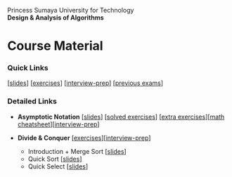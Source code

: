 Princess Sumaya University for Technology<br>
**Design & Analysis of Algorithms**


# Course Material

### Quick Links
[[slides](https://drive.google.com/drive/u/0/folders/15ezTID5fhYaOlR_0Zy5lP7jN4qcETCDi)] [[exercises](https://drive.google.com/drive/folders/1aEaUMbczLLp80JzB5EnFStJsJrTa_mxw)] [[interview-prep](interview-prep/)] [[previous exams](https://to-be-added-later.wait)]


### Detailed Links

* **Asymptotic Notation** [[slides](https://drive.google.com/file/d/1hDWfOJx5IiQE9ZQRc0RwGBJaU9I9bJva/view?usp=drive_link)] [[solved exercises](https://docs.google.com/document/d/1PiICvOyTGuuyXjHlTLHfdDstboefJ46jHFOkSYu7ORI)] [[extra exercises](https://drive.google.com/file/d/1fCnkcCc25tJga370pk3T5NDwf3zohkt3/view?usp=drive_link)][[math cheatsheet](https://drive.google.com/file/d/1LZ_169rEf6s6UEs9UQqg55SSazzozYuE/view?usp=drive_link)][[interview-prep](interview-prep/complexity.md)]

* **Divide & Conquer**             [[exercises](https://to-be-added-later.wait)][[interview-prep](interview-prep/dc.md)]
    * Introduction + Merge Sort    [[slides](https://to-be-added-later.wait)]
    * Quick Sort                   [[slides](https://to-be-added-later.wait)]
    * Quick Select                 [[slides](https://to-be-added-later.wait)]


